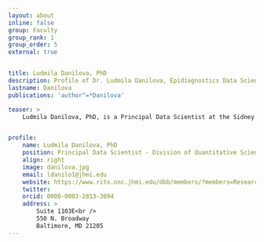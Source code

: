 ```yaml
---
layout: about
inline: false
group: Faculty
group_rank: 1
group_order: 5
external: true


title: Ludmila Danilova, PhD
description: Profile of Dr. Ludmila Danilova, Epidiagnostics Data Scientist.
lastname: Danilova
publications: 'author^=*Danilova'

teaser: >
    Ludmila Danilova, PhD, is a Principal Data Scientist at the Sidney Kimmel Comprehensive Cancer Center. She has extensive experience in analyzing and integrating multi-omics data in cancer, such as DNA methylation, gene expression, copy number variation, mutations, immunosequencing, single cell sequencing and spatial data. She was a core member of The Cancer Genome Atlas (TCGA) and contributed to several TCGA disease-site projects. She is also a member of the Bloomberg-Kimmel Institute of Cancer Immunotherapy and develops tools to study the tumor microenvironment and immune response to cancer immunotherapy.


profile:
    name: Ludmila Danilova, PhD
    position: Principal Data Scientist - Division of Quantitative Sciences
    align: right
    image: danilova.jpg
    email: ldanilo1@jhmi.edu
    website: https://www.rits.onc.jhmi.edu/dbb/members/?members=Research&member=ldanilo1    
    twitter: 
    orcid: 0000-0003-2813-3094
    address: >
        Suite 1103E<br />
        550 N. Broadway
        Baltimore, MD 21205
---
```


